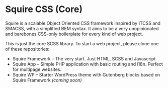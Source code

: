 # Squire CSS (Core)

Squire is a scalable Object Oriented CSS framework inspired by ITCSS and SMACSS, with a simplified BEM syntax. It aims to be a very unopinionated and barebones CSS-only boilerplate for every kind of web project.

This is just the core SCSS library. To start a web project, please clone one of these repositories:

- Squire Framework – The very start. Just HTML, SCSS and Javascript
- Squire App – Simple PHP application with basic routing and i18n. Perfect for multipage websites.
- Squire WP – Starter WordPress theme with Gutenberg blocks based on Squire Framework *(coming soon)*



